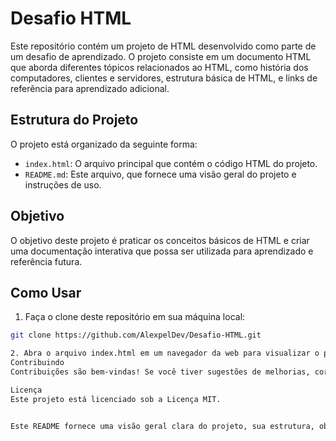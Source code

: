 # Desafio HTML

Este repositório contém um projeto de HTML desenvolvido como parte de um desafio de aprendizado. O projeto consiste em um documento HTML que aborda diferentes tópicos relacionados ao HTML, como história dos computadores, clientes e servidores, estrutura básica de HTML, e links de referência para aprendizado adicional.

## Estrutura do Projeto

O projeto está organizado da seguinte forma:

- `index.html`: O arquivo principal que contém o código HTML do projeto.
- `README.md`: Este arquivo, que fornece uma visão geral do projeto e instruções de uso.

## Objetivo

O objetivo deste projeto é praticar os conceitos básicos de HTML e criar uma documentação interativa que possa ser utilizada para aprendizado e referência futura.

## Como Usar

1. Faça o clone deste repositório em sua máquina local:

```bash
git clone https://github.com/AlexpelDev/Desafio-HTML.git

2. Abra o arquivo index.html em um navegador da web para visualizar o projeto.
Contribuindo
Contribuições são bem-vindas! Se você tiver sugestões de melhorias, correções de bugs ou novos recursos, sinta-se à vontade para abrir uma issue ou enviar um pull request.

Licença
Este projeto está licenciado sob a Licença MIT.


Este README fornece uma visão geral clara do projeto, sua estrutura, objetivo, instruções de uso e informações sobre como contribuir. Certifique-se de personalizar as seções conforme necessário para o seu projeto. Espero que isso seja útil para você!
